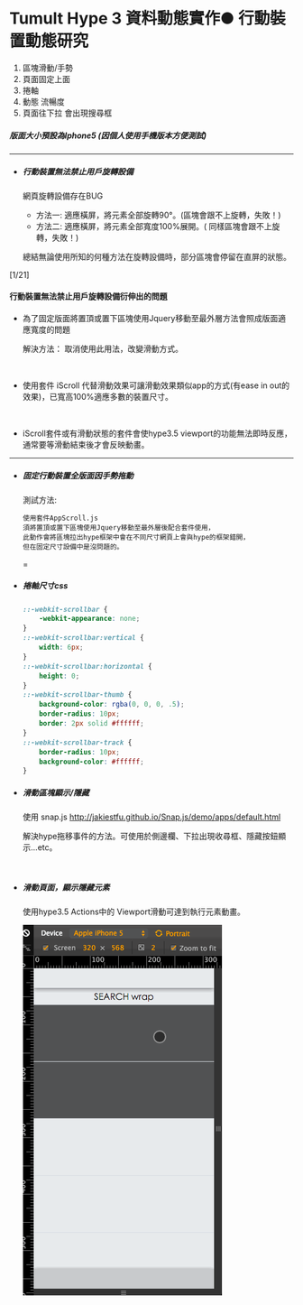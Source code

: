 # Tumult Hype 3 資料動態實作● 行動裝置動態研究

1. 區塊滑動/手勢
2. 頁面固定上面
3. 捲軸
4. 動態 流暢度
5. 頁面往下拉 會出現搜尋框

##### 版面大小預設為Iphone5 (因個人使用手機版本方便測試)

------

- ##### 行動裝置無法禁止用戶旋轉設備
  
  網頁旋轉設備存在BUG
  
  - 方法一: 適應橫屏，將元素全部旋轉90°。(區塊會跟不上旋轉，失敗！)
  - 方法二: 適應橫屏，將元素全部寬度100%展開。( 同樣區塊會跟不上旋轉，失敗！)
  
  總結無論使用所知的何種方法在旋轉設備時，部分區塊會停留在直屏的狀態。
  
 [1/21]

#### 行動裝置無法禁止用戶旋轉設備衍伸出的問題

- 為了固定版面將置頂或置下區塊使用Jquery移動至最外層方法會照成版面適應寬度的問題
  
  解決方法： 取消使用此用法，改變滑動方式。
  
  ​
  
- 使用套件 iScroll 代替滑動效果可讓滑動效果類似app的方式(有ease in out的效果)，已寬高100%適應多數的裝置尺寸。
  
  ​
  
- iScroll套件或有滑動狀態的套件會使hype3.5 viewport的功能無法即時反應，通常要等滑動結束後才會反映動畫。
------


- ##### 固定行動裝置全版面因手勢拖動
  
  測試方法:
  
  ``` tex
  使用套件AppScroll.js
  須將置頂或置下區塊使用Jquery移動至最外層後配合套件使用，
  此動作會將區塊拉出hype框架中會在不同尺寸網頁上會與hype的框架錯開，
  但在固定尺寸設備中是沒問題的。

  ```

  =

- ##### 捲軸尺寸css
  
  ``` css
  ::-webkit-scrollbar {
      -webkit-appearance: none;
  }
  ::-webkit-scrollbar:vertical {
      width: 6px;
  }
  ::-webkit-scrollbar:horizontal {
      height: 0;
  }
  ::-webkit-scrollbar-thumb {
      background-color: rgba(0, 0, 0, .5);
      border-radius: 10px;
      border: 2px solid #ffffff;
  }
  ::-webkit-scrollbar-track {
      border-radius: 10px;
      background-color: #ffffff;
  }
  ```


- ##### 滑動區塊顯示/隱藏
  
  使用 snap.js  http://jakiestfu.github.io/Snap.js/demo/apps/default.html
  
  解決hype拖移事件的方法。可使用於側邊欄、下拉出現收尋框、隱藏按鈕顯示...etc。
  
  ​


- ##### 滑動頁面，顯示隱藏元素

  使用hype3.5 Actions中的 Viewport滑動可達到執行元素動畫。
  
  ![snapeGif](https://raw.githubusercontent.com/ChardinXia/Tumult-Hype-3-/master/image/HypeIphone5test.gif)
